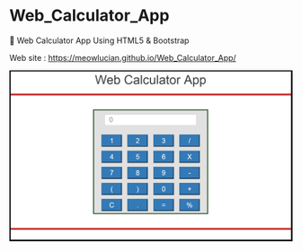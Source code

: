 # Web_Calculator_App
:1234: Web Calculator App Using HTML5 & Bootstrap

Web site : https://meowlucian.github.io/Web_Calculator_App/

<img src="img/GUI.PNG" width="600">
